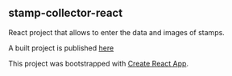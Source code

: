 ## stamp-collector-react

React project that allows to enter the data and images of stamps. 

A built project is published [here](https://janpe2.github.io/stamp-collector-react)

This project was bootstrapped with [Create React App](https://github.com/facebook/create-react-app).
